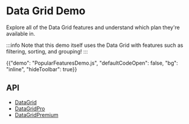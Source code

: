 # Data Grid Demo

<p class="description">Explore all of the Data Grid features and understand which plan they're available in.</p>

:::info
Note that this demo itself uses the Data Grid with features such as filtering, sorting, and grouping!
:::

{{"demo": "PopularFeaturesDemo.js", "defaultCodeOpen": false, "bg": "inline", "hideToolbar": true}}

## API

- [DataGrid](/x/api/data-grid/data-grid/)
- [DataGridPro](/x/api/data-grid/data-grid-pro/)
- [DataGridPremium](/x/api/data-grid/data-grid-premium/)
